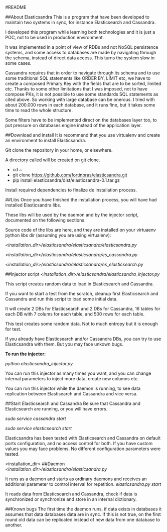 #README


##About Elasticsandra
This is a program that have been developed to maintain two systems in sync, for instance Elasticsearch and Cassandra.

I developed this program while learning both technologies and it is just a POC, not to be used in production environment. 

It was implemented in a point of view of RDBs and not NoSQL persistence systems, and some access to databases are made by navigating through the schema, instead of direct data access. This turns the system slow in some cases.

Cassandra requires that in order to navigate through its schema and to use some traditional SQL statements like ORDER BY, LIMIT etc, we have to create a composed Primary Key with the fields that are to be sorted, limited etc. Thanks to some other limitations that I was imposed, not to have compose PKs, it is not possible to use some standards SQL statements as cited above. So working with large database can be onerous. I tried with about 200.000 rows in each database, and it runs fine, but it takes some time to read the whole structure.

Some filters have to be implemented direct on the databases layer too, to put pressure on databases engine instead of the application layer.  



##Download and install
It is recommend that you use virtualenv and create an environment to install Elasticsandra.

Git clone the repository in your home, or elsewhere. 

A directory called *<elastisandra>* will be created on git clone.

- cd ~ 
- git clone https://github.com/fortinbras/elasticsandra.git
- pip install elasticsandra/dist/elasticsandra-0.1.tar.gz

Install required dependencies to finalize de installation process.



##Libs
Once you have finished the installation process, you will have had installed Elasticsandra libs.

These libs will be used by the daemon and by the injector script, documented on the following sections.

Source code of the libs are here, and they are installed on your virtuaenv python libs dir (assuming you are using virtualenv):

*<installation_dir>/elasticsandra/elasticsandra/elasticsandra.py*

*<installation_dir>/elasticsandra/elasticsandra/es_cassandra.py*

*<installation_dir>/elasticsandra/elasticsandra/es_elasticsearch.py*



##Injector script
*<installation_dir>/elasticsandra/elasticsandra_injector.py*

This script creates random data to load in Elasticsearch and Cassandra.

If you want to start a test from the scratch, cleanup first Elasticsearch and Cassandra and run this script to load some initial data.

It will create 2 DBs for Elasticsearch and 2 DBs for Cassandra, 16 tables for each DB with 7 colums for each table, and 500 rows for each table.

This test creates some random data. Not to much entropy but it is enough for test.

If you already have Elasticsearch and/or Cassandra DBs, you can try to use Elasticsandra with them. But you may face unkown bugs.

**To run the injector:**

*python elasticsandra_injector.py*

You can run this injector as many times you want, and you can change internal parameters to inject more data, create new columns etc.

You can run this injector while the daemon is running, to see data replication between Elastisearch and Cassandra and vice versa.



##Start Elasticsearch and Cassandra
Be sure that Cassandra and Elasticsearch are running, or you will have errors.

*sudo service cassandra start*

*sudo service elasticsearch start*

Elasticsandra has been tested with Elasticsearch and Cassandra on default ports configuration, and no access control for both. If you have custom values you may face problems. No different configuration parameters were tested.


<installation_dir>
##Daemon
*<installation_dir>/elasticsandra/elasticsandra.py*

It runs as a daemon and starts as ordinary daemons and receives an additional parameter to control interval for repetition.
*elasticsandra.py start <interval in seconds>*

It reads data from Elasticsearch and Cassandra, check if data is synchronized or synchronize and store in an internal dictionary.


##Known bugs
The first time the daemon runs, if data exists in databases it assumes that data databases data are in sync. If this is not true, on the first round old data can be replicated instead of new data from one database to another. 